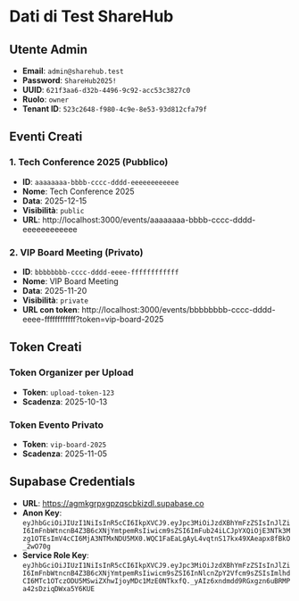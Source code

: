 # Dati di Test ShareHub

## Utente Admin

- **Email**: `admin@sharehub.test`
- **Password**: `ShareHub2025!`
- **UUID**: `621f3aa6-d32b-4496-9c92-acc53c3827c0`
- **Ruolo**: `owner`
- **Tenant ID**: `523c2648-f980-4c9e-8e53-93d812cfa79f`

## Eventi Creati

### 1. Tech Conference 2025 (Pubblico)

- **ID**: `aaaaaaaa-bbbb-cccc-dddd-eeeeeeeeeeee`
- **Nome**: Tech Conference 2025
- **Data**: 2025-12-15
- **Visibilità**: `public`
- **URL**: http://localhost:3000/events/aaaaaaaa-bbbb-cccc-dddd-eeeeeeeeeeee

### 2. VIP Board Meeting (Privato)

- **ID**: `bbbbbbbb-cccc-dddd-eeee-ffffffffffff`
- **Nome**: VIP Board Meeting
- **Data**: 2025-11-20
- **Visibilità**: `private`
- **URL con token**: http://localhost:3000/events/bbbbbbbb-cccc-dddd-eeee-ffffffffffff?token=vip-board-2025

## Token Creati

### Token Organizer per Upload
- **Token**: `upload-token-123`
- **Scadenza**: 2025-10-13

### Token Evento Privato
- **Token**: `vip-board-2025`
- **Scadenza**: 2025-11-05

## Supabase Credentials

- **URL**: https://agmkgrpxgpzqscbkizdl.supabase.co
- **Anon Key**: `eyJhbGciOiJIUzI1NiIsInR5cCI6IkpXVCJ9.eyJpc3MiOiJzdXBhYmFzZSIsInJlZiI6ImFnbWtncnB4Z3B6cXNjYmtpemRsIiwicm9sZSI6ImFub24iLCJpYXQiOjE3NTk3Mzg1OTEsImV4cCI6MjA3NTMxNDU5MX0.WQC1FaEaLgAyL4vqtnS17kx49XAeapx8fBkO_2wO70g`
- **Service Role Key**: `eyJhbGciOiJIUzI1NiIsInR5cCI6IkpXVCJ9.eyJpc3MiOiJzdXBhYmFzZSIsInJlZiI6ImFnbWtncnB4Z3B6cXNjYmtpemRsIiwicm9sZSI6InNlcnZpY2Vfcm9sZSIsImlhdCI6MTc1OTczODU5MSwiZXhwIjoyMDc1MzE0NTkxfQ._yAIz6xndmdd9RGxgzn6uBRMPa42sDziqDWxa5Y6KUE`
